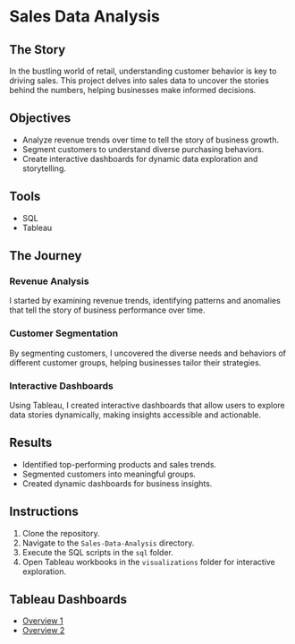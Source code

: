 # Sales Data Analysis

## The Story

In the bustling world of retail, understanding customer behavior is key to driving sales. This project delves into sales data to uncover the stories behind the numbers, helping businesses make informed decisions.

## Objectives
- Analyze revenue trends over time to tell the story of business growth.
- Segment customers to understand diverse purchasing behaviors.
- Create interactive dashboards for dynamic data exploration and storytelling.

## Tools
- SQL
- Tableau

## The Journey

### Revenue Analysis
I started by examining revenue trends, identifying patterns and anomalies that tell the story of business performance over time.

### Customer Segmentation
By segmenting customers, I uncovered the diverse needs and behaviors of different customer groups, helping businesses tailor their strategies.

### Interactive Dashboards
Using Tableau, I created interactive dashboards that allow users to explore data stories dynamically, making insights accessible and actionable.

## Results
- Identified top-performing products and sales trends.
- Segmented customers into meaningful groups.
- Created dynamic dashboards for business insights.

## Instructions
1. Clone the repository.
2. Navigate to the `Sales-Data-Analysis` directory.
3. Execute the SQL scripts in the `sql` folder.
4. Open Tableau workbooks in the `visualizations` folder for interactive exploration.

## Tableau Dashboards
- [Overview 1](./visualizations/Sales_Dashboard_1.twbx)
- [Overview 2](./visualizations/Sales_Dashboard_2.twbx)


